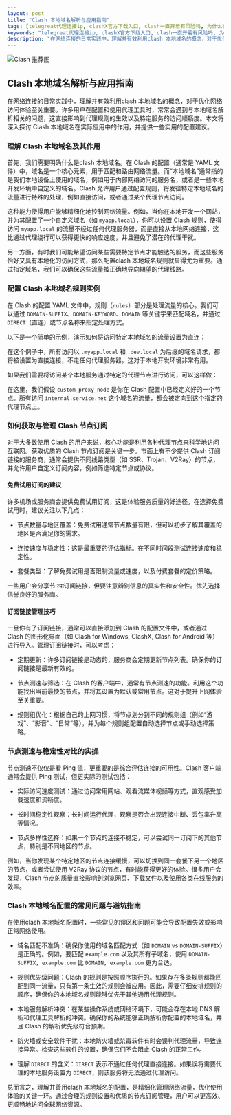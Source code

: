 ```yaml
---
layout: post
title: "Clash 本地域名解析与应用指南"
tags: [telegreat代理连接ip, clashX官方下载入口, clash一直开着有风险吗, 为什么有些网站打不开了, 节点订阅推荐, clash官方正版下载, clash一键导入]
keywords: "telegreat代理连接ip, clashX官方下载入口, clash一直开着有风险吗, 为什么有些网站打不开了, 节点订阅推荐, clash官方正版下载, clash一键导入"
description: "在网络连接的日常实践中，理解并有效利用clash 本地域名的概念，对于优化网络访问体验至关重要。许多用户在配置和使用代理工具时，常常会遇到与本地域名解析相关的问题，这直接影响到代理规则的生效以及特定服务的访问顺畅度。本文将深入探讨 Clash 本地域名在实际应用中的作用，并提供一些实用的配置建议。"
---
```


![Clash 推荐图](https://clashjd.github.io/assets/img/付费小火箭机场推荐.png)

## Clash 本地域名解析与应用指南

在网络连接的日常实践中，理解并有效利用clash 本地域名的概念，对于优化网络访问体验至关重要。许多用户在配置和使用代理工具时，常常会遇到与本地域名解析相关的问题，这直接影响到代理规则的生效以及特定服务的访问顺畅度。本文将深入探讨 Clash 本地域名在实际应用中的作用，并提供一些实用的配置建议。

### 理解 Clash 本地域名及其作用

首先，我们需要明确什么是clash 本地域名。在 Clash 的配置（通常是 YAML 文件）中，域名是一个核心元素，用于匹配和路由网络流量。而“本地域名”通常指的是我们本地设备上使用的域名，例如用于内部网络访问的服务名，或者是一些本地开发环境中自定义的域名。Clash 允许用户通过配置规则，将发往特定本地域名的流量进行特殊的处理，例如直接访问，或者通过某个代理节点访问。

这种能力使得用户能够精细化地控制网络流量。例如，当你在本地开发一个网站，并为其配置了一个自定义域名（如 `myapp.local`），你可以设置 Clash 规则，使得访问 `myapp.local` 的流量不经过任何代理服务器，而是直接从本地网络连接，这比通过代理绕行可以获得更快的响应速度，并且避免了潜在的代理干扰。

另一方面，有时我们可能希望访问某些需要特定节点才能触达的服务，而这些服务恰好又具有本地化的访问方式，那么配置clash 本地域名规则就显得尤为重要。通过指定域名，我们可以确保这些流量被正确地导向期望的代理线路。

### 配置 Clash 本地域名规则实例

在 Clash 的配置 YAML 文件中，规则（`rules`）部分是处理流量的核心。我们可以通过 `DOMAIN-SUFFIX`、`DOMAIN-KEYWORD`、`DOMAIN` 等关键字来匹配域名，并通过 `DIRECT`（直连）或节点名称来指定处理方式。

以下是一个简单的示例，演示如何将访问特定本地域名的流量设置为直连：

在这个例子中，所有访问以 `.myapp.local` 和 `.dev.local` 为后缀的域名请求，都将被设置为直接连接，不走任何代理服务器。这对于本地开发环境非常有用。

如果我们需要将访问某个本地服务通过特定的代理节点进行访问，可以这样做：

在这里，我们假设 `custom_proxy_node` 是你在 Clash 配置中已经定义好的一个节点。所有访问 `internal.service.net` 这个域名的流量，都会被定向到这个指定的代理节点上。

### 如何获取与管理 Clash 节点订阅

对于大多数使用 Clash 的用户来说，核心功能是利用各种代理节点来科学地访问互联网。获取优质的 Clash 节点订阅是关键一步。市面上有不少提供 Clash 订阅链接的服务商，通常会提供不同线路类型（如 SSR、Trojan、V2Ray）的节点，并允许用户自定义订阅内容，例如筛选特定节点或协议。

#### 免费试用订阅的建议

许多机场或服务商会提供免费试用订阅，这是体验服务质量的好途径。在选择免费试用时，建议关注以下几点：

- 节点数量与地区覆盖：免费试用通常节点数量有限，但可以初步了解其覆盖的地区是否满足你的需求。

- 连接速度与稳定性：这是最重要的评估指标。在不同时间段测试连接速度和稳定性。

- 套餐类型：了解免费试用是否限制流量或速度，以及付费套餐的定价策略。

一些用户会分享节 त्या订阅链接，但要注意辨别信息的真实性和安全性。优先选择信誉良好的服务商。

#### 订阅链接管理技巧

一旦你有了订阅链接，通常可以直接添加到 Clash 的配置文件中，或者通过 Clash 的图形化界面（如 Clash for Windows, ClashX, Clash for Android 等）进行导入。管理订阅链接时，可以考虑：

- 定期更新：许多订阅链接是动态的，服务商会定期更新节点列表。确保你的订阅链接是最新有效的。

- 节点测速与筛选：在 Clash 的客户端中，通常有节点测速的功能。利用这个功能找出当前最快的节点，并将其设置为默认或常用节点。这对于提升上网体验至关重要。

- 规则组优化：根据自己的上网习惯，将节点划分到不同的规则组（例如“游戏”、“影音”、“日常”等），并为每个规则组配置自动选择节点或手动选择策略。

### 节点测速与稳定性对比的实操

节点测速不仅仅是看 Ping 值，更重要的是综合评估连接的可用性。Clash 客户端通常会提供 Ping 测试，但更实际的测试包括：

- 实际访问速度测试：通过访问常用网站、观看流媒体视频等方式，直观感受加载速度和流畅度。

- 长时间稳定性观察：长时间运行代理，观察是否会出现连接中断、丢包率升高等情况。

- 节点多样性选择：如果一个节点的连接不稳定，可以尝试同一订阅下的其他节点，特别是不同地区的节点。

例如，当你发现某个特定地区的节点连接缓慢，可以切换到同一套餐下另一个地区的节点，或者尝试使用 V2Ray 协议的节点，有时能获得更好的体验。很多用户会发现，Clash 节点的质量直接影响到浏览网页、下载文件以及使用各类在线服务的效率。

### Clash 本地域名配置的常见问题与避坑指南

在使用clash 本地域名配置时，一些常见的误区和问题可能会导致配置失效或影响正常网络使用。

- 域名匹配不准确：确保你使用的域名匹配方式（如 `DOMAIN` vs `DOMAIN-SUFFIX`）是正确的。例如，要匹配 `example.com` 以及其所有子域名，使用 `DOMAIN-SUFFIX, example.com` 比 `DOMAIN, example.com` 更为合适。

- 规则优先级问题：Clash 的规则是按照顺序执行的。如果存在多条规则都能匹配到同一流量，只有第一条生效的规则会被应用。因此，需要仔细安排规则的顺序，确保你的本地域名规则能够优先于其他通用代理规则。

- 本地服务解析冲突：在某些操作系统或网络环境下，可能会存在本地 DNS 解析和代理工具解析的冲突。确保你的系统能够正确解析你配置的本地域名，并且 Clash 的解析优先级符合预期。

- 防火墙或安全软件干扰：本地防火墙或杀毒软件有时会误判代理流量，导致连接异常。检查这些软件的设置，确保它们不会阻止 Clash 的正常工作。

- 理解 `DIRECT` 的含义：`DIRECT` 表示不通过任何代理直接连接。如果误将需要代理的本地服务设置为 `DIRECT`，则该服务将无法通过代理访问。

总而言之，理解并善用clash 本地域名的配置，是精细化管理网络流量，优化使用体验的关键一环。通过合理的规则设置和优质的节点订阅管理，用户可以更高效、更顺畅地访问全球网络资源。